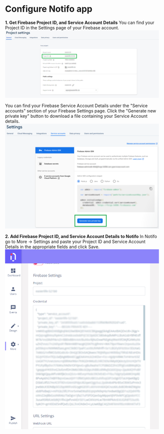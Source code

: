# Configure Notifo app
**1. Get Firebase Project ID, and Service Account Details**
You can find your Project ID in the Settings page of your Firebase account.
![Firebase Project Id](media/firebase-project-id.png)

You can find your Firebase Service Account Details under the "Service accounts" section of your Firebase Settings page. Click the "Generate new private key" button to download a file containing your Service Account details.
![Firebase Service Account Details](media/firebase-service-account-details.png)

**2. Add Firebase Project ID, and Service Account Details to Notifo**
In Notifo go to More -> Settings and paste your Project ID and Service Account Details in the appropriate fields and click Save.
![Notifo Firebase Settings](media/notifo-settings.png)





